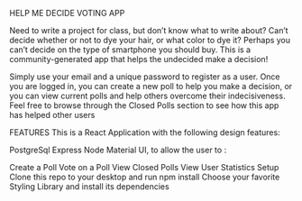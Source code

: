 HELP ME DECIDE VOTING APP

Need to write a project for class, but don’t know what to write about? Can’t decide whether or not to dye your hair, or what color to dye it? Perhaps you can’t decide on the type of smartphone you should buy. This is a community-generated app that helps the undecided make a decision!

Simply use your email and a unique password to register as a user. Once you are logged in, you can create a new poll to help you make a decision, or you can view current polls and help others overcome their indecisiveness. Feel free to browse through the Closed Polls section to see how this app has helped other users

FEATURES This is a React Application with the following design features:

PostgreSql
Express
Node
Material UI,
to allow the user to :

Create a Poll
Vote on a Poll
View Closed Polls
View User Statistics
Setup Clone this repo to your desktop and run npm install Choose your favorite Styling Library and install its dependencies
